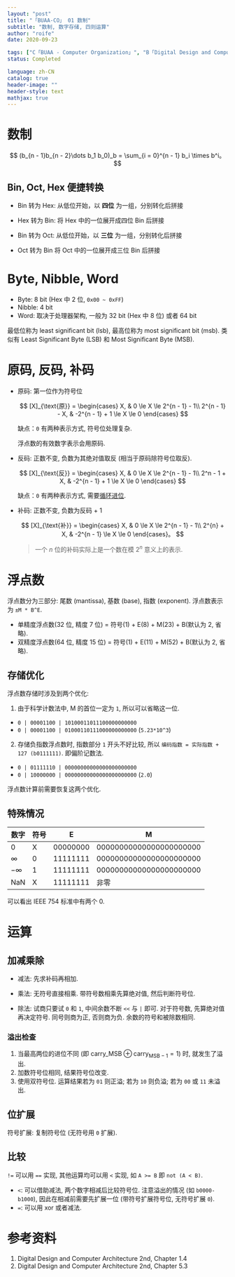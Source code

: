 ```yaml
---
layout: "post"
title: "「BUAA-CO」 01 数制"
subtitle: "数制, 数字存储, 四则运算"
author: "roife"
date: 2020-09-23

tags: ["C「BUAA - Computer Organization」", "B「Digital Design and Computer Architecture」", "BUAA", "计算机组成"]
status: Completed

language: zh-CN
catalog: true
header-image: ""
header-style: text
mathjax: true
---
```


# 数制

$$
(b_{n - 1}b_{n - 2}\dots b_1 b_0)_b = \sum_{i = 0}^{n - 1} b_i \times b^i。
$$

## Bin, Oct, Hex 便捷转换

- Bin 转为 Hex:
  从低位开始，以 **四位** 为一组，分别转化后拼接
- Hex 转为 Bin:
  将 Hex 中的一位展开成四位 Bin 后拼接

- Bin 转为 Oct:
  从低位开始，以 **三位** 为一组，分别转化后拼接
- Oct 转为 Bin
  将 Oct 中的一位展开成三位 Bin 后拼接

# Byte, Nibble, Word

- Byte: 8 bit (Hex 中 2 位, `0x00 ~ 0xFF`)
- Nibble: 4 bit
- Word: 取决于处理器架构, 一般为 32 bit (Hex 中 8 位) 或者 64 bit

最低位称为 least significant bit (lsb), 最高位称为 most significant bit (msb).
类似有 Least Significant Byte (LSB) 和 Most Significant Byte (MSB).

# 原码, 反码, 补码

- 原码: 第一位作为符号位

  $$
    [X]_{\text{原}} = \begin{cases} X, & 0 \le X \le 2^{n - 1} - 1\\ 2^{n - 1} - X, & -2^{n - 1} + 1 \le X \le 0 \end{cases}
  $$

  缺点：`0` 有两种表示方式, 符号位处理复杂.

  浮点数的有效数字表示会用原码.

- 反码: 正数不变, 负数为其绝对值取反 (相当于原码除符号位取反).

  $$
  [X]_{\text{反}} = \begin{cases} X, & 0 \le X \le 2^{n - 1} - 1\\ 2^n - 1 + X, & -2^{n - 1} + 1 \le X \le 0 \end{cases}
  $$

  缺点：`0` 有两种表示方式, 需要[循环进位](https://en.wikipedia.org/wiki/Signed_number_representations#Ones.27_complement).

- 补码: 正数不变, 负数为反码 + 1

  $$
  [X]_{\text{补}} = \begin{cases} X, & 0 \le X \le 2^{n - 1} - 1\\ 2^{n} + X, & -2^{n - 1} \le X \le 0 \end{cases}。
  $$

  > 一个 $n$ 位的补码实际上是一个数在模 $2^n$ 意义上的表示.

# 浮点数

浮点数分为三部分: 尾数 (mantissa), 基数 (base), 指数 (exponent). 浮点数表示为 `±M * B^E`.

- 单精度浮点数(32 位, 精度 7 位) = 符号(1) + E(8) + M(23) + B(默认为 2, 省略).
- 双精度浮点数(64 位, 精度 15 位) = 符号(1) + E(11) + M(52) + B(默认为 2, 省略).

## 存储优化

浮点数存储时涉及到两个优化:

1. 由于科学计数法中, M 的首位一定为 `1`, 所以可以省略这一位.
  - `0 | 00001100 | 10100011011100000000000`
  - `0 | 00001100 | 01000110111000000000000` (`5.23*10^3`)

2. 存储负指数浮点数时, 指数部分 `1` 开头不好比较, 所以 `编码指数 = 实际指数 + 127 (b0111111)`. 即偏阶记数法.
  - `0 | 01111110 | 00000000000000000000000`
  - `0 | 10000000 | 00000000000000000000000` (`2.0`)

浮点数计算前需要恢复这两个优化.

## 特殊情况

| 数字      | 符号 | E        | M                       |
|-----------|------|----------|-------------------------|
| 0         | X    | 00000000 | 00000000000000000000000 |
| $\infty$  | 0    | 11111111 | 00000000000000000000000 |
| $-\infty$ | 1    | 11111111 | 00000000000000000000000 |
| NaN       | X    | 11111111 | 非零                    |

可以看出 IEEE 754 标准中有两个 0.

# 运算

## 加减乘除

- 减法: 先求补码再相加.

- 乘法: 无符号直接相乘. 带符号数相乘先算绝对值, 然后判断符号位.

- 除法: 试商只要试 `0` 和 `1`, 中间余数不断 `<<` 与 `|` 即可. 对于符号数, 先算绝对值再决定符号. 同号则商为正, 否则商为负. 余数的符号和被除数相同.

### 溢出检查
1. 当最高两位的进位不同 (即 $\text{carry}\_{\text{MSB}} \oplus \text{carry}_{\text{MSB} - 1} = 1$) 时, 就发生了溢出.
2. 加数符号位相同, 结果符号位改变.
3. 使用双符号位. 运算结果若为 `01` 则正溢; 若为 `10` 则负溢; 若为 `00` 或 `11` 未溢出.

## 位扩展

符号扩展: 复制符号位 (无符号用 `0` 扩展).

## 比较

`!=` 可以用 `==` 实现, 其他运算均可以用 `<` 实现, 如 `A >= B` 即 `not (A < B)`.

- `<`: 可以借助减法, 两个数字相减后比较符号位. 注意溢出的情况 (如 `b0000-b1000`), 因此在相减前需要先扩展一位 (带符号扩展符号位, 无符号扩展 `0`).
- `=`: 可以用 xor 或者减法.

# 参考资料

1. Digital Design and Computer Architecture 2nd, Chapter 1.4
2. Digital Design and Computer Architecture 2nd, Chapter 5.3
